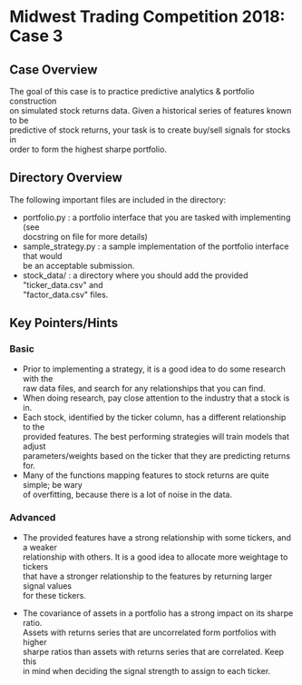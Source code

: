 # Midwest Trading Competition 2018: Case 3  
 
## Case Overview  
 
The goal of this case is to practice predictive analytics & portfolio construction  
on simulated stock returns data. Given a historical series of features known to be  
predictive of stock returns, your task is to create buy/sell signals for stocks in  
order to form the highest sharpe portfolio.  
 
## Directory Overview  
 
The following important files are included in the directory:  

- portfolio.py : a portfolio interface that you are tasked with implementing (see  
                 docstring on file for more details)  
- sample_strategy.py : a sample implementation of the portfolio interface that would  
                       be an acceptable submission.  
- stock_data/ : a directory where you should add the provided "ticker_data.csv" and  
                "factor_data.csv" files.  

## Key Pointers/Hints  
  
### Basic  
 
- Prior to implementing a strategy, it is a good idea to do some research with the  
  raw data files, and search for any relationships that you can find. 
- When doing research, pay close attention to the industry that a stock is in.  
- Each stock, identified by the ticker column, has a different relationship to the   
  provided features. The best performing strategies will train models that adjust  
  parameters/weights based on the ticker that they are predicting returns for.   
- Many of the functions mapping features to stock returns are quite simple; be wary  
  of overfitting, because there is a lot of noise in the data.  
  
### Advanced  
 
- The provided features have a strong relationship with some tickers, and a weaker  
  relationship with others. It is a good idea to allocate more weightage to tickers  
  that have a stronger relationship to the features by returning larger signal values  
  for these tickers.  
  
- The covariance of assets in a portfolio has a strong impact on its sharpe ratio.  
  Assets with returns series that are uncorrelated form portfolios with higher  
  sharpe ratios than assets with returns series that are correlated. Keep this  
  in mind when deciding the signal strength to assign to each ticker. 
